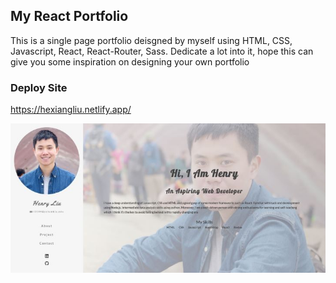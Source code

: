 ## My React Portfolio

This is a single page portfolio deisgned by myself using HTML, CSS, Javascript, React, React-Router, Sass. Dedicate a lot into it, hope this can give you some inspiration on designing your own portfolio

### Deploy Site
https://hexiangliu.netlify.app/

![website screenshot](/src/images/portfolio.JPG)


